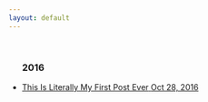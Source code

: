 ```yaml
---
layout: default
---
```

<br>
<div>
        <ul id="removeBullets">
          <h3 class="h3year">2016</h3>
              <li><a href="https://rlaborce.github.io/dev/first-post-ever">
                <div>
                <span class="title">This Is Literally My First Post Ever</span>
                <span class="date">Oct 28, 2016</span>
                </div>
                </a>
              </li>         
        </ul>
</div>
